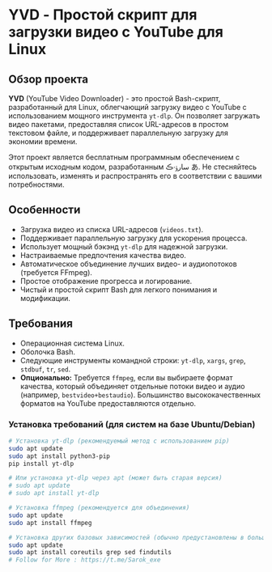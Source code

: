 # YVD - Простой скрипт для загрузки видео с YouTube для Linux

## Обзор проекта

**YVD** (YouTube Video Downloader) - это простой Bash-скрипт, разработанный для Linux, облегчающий загрузку видео с YouTube с использованием мощного инструмента `yt-dlp`. Он позволяет загружать видео пакетами, предоставляя список URL-адресов в простом текстовом файле, и поддерживает параллельную загрузку для экономии времени.

Этот проект является бесплатным программным обеспечением с открытым исходным кодом, разработанным سارﯣۥڪ あ. Не стесняйтесь использовать, изменять и распространять его в соответствии с вашими потребностями.

## Особенности

* Загрузка видео из списка URL-адресов (`videos.txt`).
* Поддерживает параллельную загрузку для ускорения процесса.
* Использует мощный бэкэнд `yt-dlp` для надежной загрузки.
* Настраиваемые предпочтения качества видео.
* Автоматическое объединение лучших видео- и аудиопотоков (требуется FFmpeg).
* Простое отображение прогресса и логирование.
* Чистый и простой скрипт Bash для легкого понимания и модификации.

## Требования

* Операционная система Linux.
* Оболочка Bash.
* Следующие инструменты командной строки: `yt-dlp`, `xargs`, `grep`, `stdbuf`, `tr`, `sed`.
* **Опционально:** Требуется `ffmpeg`, если вы выбираете формат качества, который объединяет отдельные потоки видео и аудио (например, `bestvideo+bestaudio`). Большинство высококачественных форматов на YouTube предоставляются отдельно.

### Установка требований (для систем на базе Ubuntu/Debian)

```bash
# Установка yt-dlp (рекомендуемый метод с использованием pip)
sudo apt update
sudo apt install python3-pip
pip install yt-dlp

# Или установка yt-dlp через apt (может быть старая версия)
# sudo apt update
# sudo apt install yt-dlp

# Установка ffmpeg (рекомендуется для объединения)
sudo apt update
sudo apt install ffmpeg

# Установка других базовых зависимостей (обычно предустановлены в большинстве систем)
sudo apt update
sudo apt install coreutils grep sed findutils
# Follow for More : https://t.me/Sarok_exe
